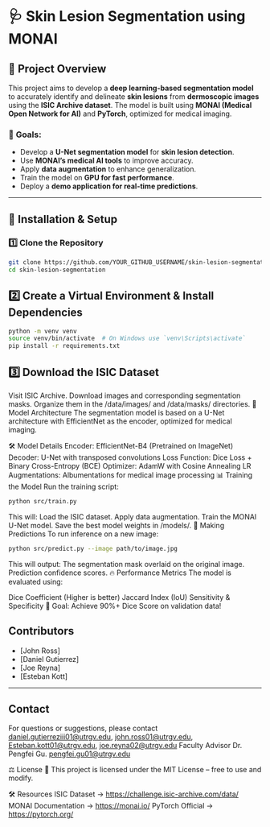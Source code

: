 # 🩺 Skin Lesion Segmentation using MONAI

## 📌 Project Overview
This project aims to develop a **deep learning-based segmentation model** to accurately identify and delineate **skin lesions** from **dermoscopic images** using the **ISIC Archive dataset**. The model is built using **MONAI (Medical Open Network for AI)** and **PyTorch**, optimized for medical imaging.

### 🎯 **Goals:**
- Develop a **U-Net segmentation model** for **skin lesion detection**.
- Use **MONAI’s medical AI tools** to improve accuracy.
- Apply **data augmentation** to enhance generalization.
- Train the model on **GPU for fast performance**.
- Deploy a **demo application for real-time predictions**.

---



## 🚀 **Installation & Setup**
### **1️⃣ Clone the Repository**
```bash
git clone https://github.com/YOUR_GITHUB_USERNAME/skin-lesion-segmentation.git
cd skin-lesion-segmentation
```
## 2️⃣ Create a Virtual Environment & Install Dependencies
```bash
python -m venv venv
source venv/bin/activate  # On Windows use `venv\Scripts\activate`
pip install -r requirements.txt
```

## 3️⃣ Download the ISIC Dataset
Visit ISIC Archive.
Download images and corresponding segmentation masks.
Organize them in the /data/images/ and /data/masks/ directories.
🧠 Model Architecture
The segmentation model is based on a U-Net architecture with EfficientNet as the encoder, optimized for medical imaging.

🛠️ Model Details
Encoder: EfficientNet-B4 (Pretrained on ImageNet)
Decoder: U-Net with transposed convolutions
Loss Function: Dice Loss + Binary Cross-Entropy (BCE)
Optimizer: AdamW with Cosine Annealing LR
Augmentations: Albumentations for medical image processing
📊 Training the Model
Run the training script:

```bash
python src/train.py
```
This will:
Load the ISIC dataset.
Apply data augmentation.
Train the MONAI U-Net model.
Save the best model weights in /models/.
🎯 Making Predictions
To run inference on a new image:
```bash
python src/predict.py --image path/to/image.jpg
```
This will output:
The segmentation mask overlaid on the original image.
Prediction confidence scores.
🔥 Performance Metrics
The model is evaluated using:

Dice Coefficient (Higher is better)
Jaccard Index (IoU)
Sensitivity & Specificity
🚀 Goal: Achieve 90%+ Dice Score on validation data!

## Contributors
- [John Ross]
- [Daniel Gutierrez]
- [Joe Reyna]
- [Esteban Kott]

---

## Contact
For questions or suggestions, please contact daniel.gutierreziii01@utrgv.edu, john.ross01@utrgv.edu, Esteban.kott01@utrgv.edu, joe.reyna02@utrgv.edu
Faculty Advisor Dr. Pengfei Gu. pengfei.gu01@utrgv.edu

⚖️ License
📜 This project is licensed under the MIT License – free to use and modify.

🛠️ Resources
ISIC Dataset → https://challenge.isic-archive.com/data/
MONAI Documentation → https://monai.io/
PyTorch Official → https://pytorch.org/

